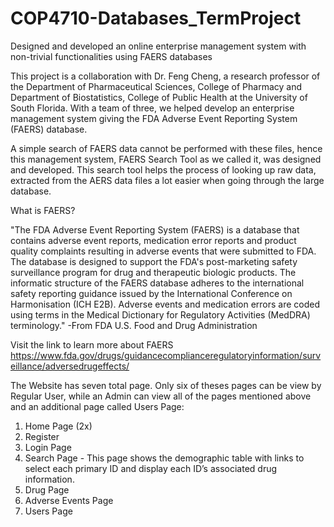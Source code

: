 # COP4710-Databases_TermProject
Designed and developed an online enterprise management system with non-trivial functionalities using FAERS databases

This project is a collaboration with Dr. Feng Cheng, a research professor of the Department of Pharmaceutical Sciences, College of Pharmacy and Department of Biostatistics, College of Public Health at the University of South Florida. With a team of three, we helped develop an enterprise management system giving the FDA Adverse Event Reporting System (FAERS) database.

A simple search of FAERS data cannot be performed with these files, hence this management system, FAERS Search Tool as we called it,  was designed and developed. This search tool helps the process of looking up raw data, extracted from the AERS data files a lot easier when going through the large database.

What is FAERS?

"The FDA Adverse Event Reporting System (FAERS) is a database that contains adverse event reports, medication error reports and product quality complaints resulting in adverse events that were submitted to FDA. The database is designed to support the FDA's post-marketing safety surveillance program for drug and therapeutic biologic products. The informatic structure of the FAERS database adheres to the international safety reporting guidance issued by the International Conference on Harmonisation (ICH E2B). Adverse events and medication errors are coded using terms in the Medical Dictionary for Regulatory Activities (MedDRA) terminology." 
-From FDA U.S. Food and Drug Administration 

Visit the link to learn more about FAERS https://www.fda.gov/drugs/guidancecomplianceregulatoryinformation/surveillance/adversedrugeffects/ 


The Website has seven total page. Only six of theses pages can be view by Regular User, while an Admin can view all of the pages mentioned above and an additional page called Users Page:
1. Home Page (2x)
2. Register
3. Login Page
4. Search Page - This page shows the demographic table with links to select each primary ID and display each ID’s associated drug information.
5. Drug Page
6. Adverse Events Page
7. Users Page

